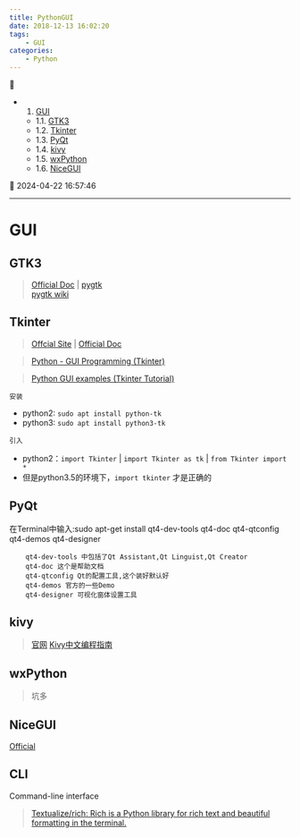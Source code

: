 ```yaml
---
title: PythonGUI
date: 2018-12-13 16:02:20
tags: 
    - GUI
categories: 
    - Python
---
```


💠

- 1. [GUI](#gui)
    - 1.1. [GTK3](#gtk3)
    - 1.2. [Tkinter](#tkinter)
    - 1.3. [PyQt](#pyqt)
    - 1.4. [kivy](#kivy)
    - 1.5. [wxPython](#wxpython)
    - 1.6. [NiceGUI](#nicegui)

💠 2024-04-22 16:57:46
****************************************
# GUI
## GTK3
> [Official Doc](https://python-gtk-3-tutorial.readthedocs.io/en/latest/) | [pygtk](http://www.pygtk.org/)  
> [pygtk wiki ](https://wiki.python.org/moin/PyGtk)


## Tkinter
> [Offcial Site](https://wiki.python.org/moin/TkInter/) | [Official Doc](https://docs.python.org/3.5/library/tkinter.html)

> [Python - GUI Programming (Tkinter)](https://www.tutorialspoint.com/python/python_gui_programming.htm)

> [Python GUI examples (Tkinter Tutorial)](https://likegeeks.com/python-gui-examples-tkinter-tutorial/)

`安装`
- python2: `sudo apt install python-tk`
- python3: `sudo apt install python3-tk`

`引入`
- python2：`import Tkinter` | `import Tkinter as tk` | `from Tkinter import *`
- 但是python3.5的环境下，`import tkinter` 才是正确的

## PyQt
在Terminal中输入:sudo apt-get install qt4-dev-tools qt4-doc qt4-qtconfig qt4-demos qt4-designer
```
    qt4-dev-tools 中包括了Qt Assistant,Qt Linguist,Qt Creator
    qt4-doc 这个是帮助文档
    qt4-qtconfig Qt的配置工具,这个装好默认好
    qt4-demos 官方的一些Demo
    qt4-designer 可视化窗体设置工具
```

## kivy
> [官网](https://kivy.org/#home)
> [Kivy中文编程指南](https://cycleuser.gitbooks.io/kivy-guide-chinese/content/)


## wxPython
> 坑多

## NiceGUI
[Official](https://nicegui.io/)


## CLI
Command-line interface 

> [Textualize/rich: Rich is a Python library for rich text and beautiful formatting in the terminal.](https://github.com/Textualize/rich)  